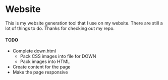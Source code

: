 # Website
This is my website generation tool that I use on my website. There are still a lot of things to do. Thanks for checking out my repo.

#### TODO
- Complete down.html
  - Pack CSS images into file for DOWN
  - Pack images into HTML  
- Create content for the page
- Make the page responsive

